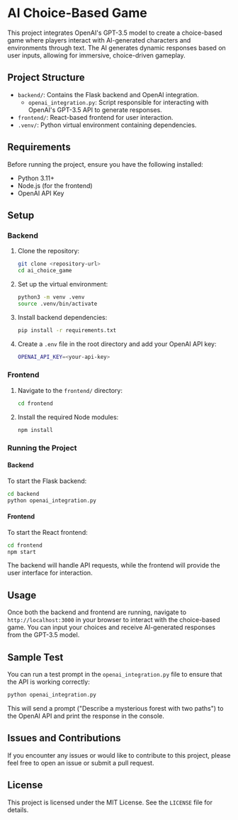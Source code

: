 
# AI Choice-Based Game

This project integrates OpenAI's GPT-3.5 model to create a choice-based game where players interact with AI-generated characters and environments through text. The AI generates dynamic responses based on user inputs, allowing for immersive, choice-driven gameplay.

## Project Structure

- `backend/`: Contains the Flask backend and OpenAI integration.
  - `openai_integration.py`: Script responsible for interacting with OpenAI's GPT-3.5 API to generate responses.
- `frontend/`: React-based frontend for user interaction.
- `.venv/`: Python virtual environment containing dependencies.

## Requirements

Before running the project, ensure you have the following installed:

- Python 3.11+
- Node.js (for the frontend)
- OpenAI API Key

## Setup

### Backend

1. Clone the repository:
   ```bash
   git clone <repository-url>
   cd ai_choice_game
   ```

2. Set up the virtual environment:
   ```bash
   python3 -m venv .venv
   source .venv/bin/activate
   ```

3. Install backend dependencies:
   ```bash
   pip install -r requirements.txt
   ```

4. Create a `.env` file in the root directory and add your OpenAI API key:
   ```bash
   OPENAI_API_KEY=<your-api-key>
   ```

### Frontend

1. Navigate to the `frontend/` directory:
   ```bash
   cd frontend
   ```

2. Install the required Node modules:
   ```bash
   npm install
   ```

### Running the Project

#### Backend

To start the Flask backend:
```bash
cd backend
python openai_integration.py
```

#### Frontend

To start the React frontend:
```bash
cd frontend
npm start
```

The backend will handle API requests, while the frontend will provide the user interface for interaction.

## Usage

Once both the backend and frontend are running, navigate to `http://localhost:3000` in your browser to interact with the choice-based game. You can input your choices and receive AI-generated responses from the GPT-3.5 model.

## Sample Test

You can run a test prompt in the `openai_integration.py` file to ensure that the API is working correctly:

```bash
python openai_integration.py
```

This will send a prompt ("Describe a mysterious forest with two paths") to the OpenAI API and print the response in the console.

## Issues and Contributions

If you encounter any issues or would like to contribute to this project, please feel free to open an issue or submit a pull request.

## License

This project is licensed under the MIT License. See the `LICENSE` file for details.
